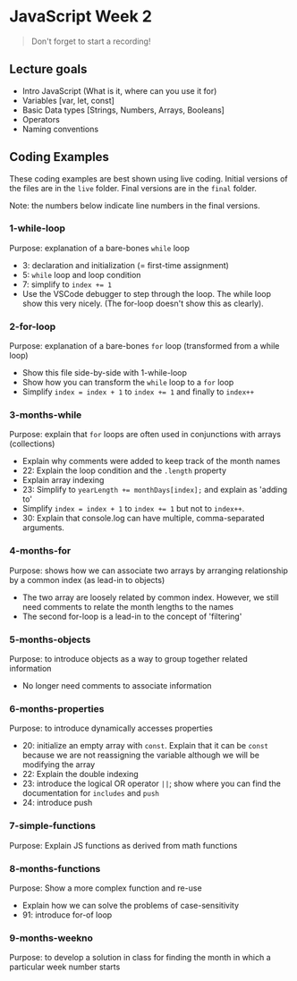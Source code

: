# JavaScript Week 2

> Don't forget to start a recording!

## Lecture goals

- Intro JavaScript (What is it, where can you use it for)
- Variables [var, let, const]
- Basic Data types [Strings, Numbers, Arrays, Booleans]
- Operators
- Naming conventions

## Coding Examples

These coding examples are best shown using live coding. Initial versions of the files
are in the `live` folder. Final versions are in the `final` folder.

Note: the numbers below indicate line numbers in the final versions.

### 1-while-loop

Purpose: explanation of a bare-bones `while` loop

- 3: declaration and initialization (= first-time assignment)
- 5: `while` loop and loop condition
- 7: simplify to `index += 1`
- Use the VSCode debugger to step through the loop. The while loop show this very nicely.
(The for-loop doesn't show this as clearly).

### 2-for-loop

Purpose: explanation of a bare-bones `for` loop (transformed from a while loop)

- Show this file side-by-side with 1-while-loop
- Show how you can transform the `while` loop to a `for` loop
- Simplify `index = index + 1` to `index += 1` and finally to `index++`

### 3-months-while

Purpose: explain that `for` loops are often used in conjunctions with arrays (collections)

- Explain why comments were added to keep track of the month names
- 22: Explain the loop condition and the `.length` property
- Explain array indexing
- 23: Simplify to `yearLength += monthDays[index];` and explain as 'adding to'
- Simplify `index = index + 1` to `index += 1` but not to `index++`.
- 30: Explain that console.log can have multiple, comma-separated arguments.

### 4-months-for

Purpose: shows how we can associate two arrays by arranging relationship by a common index (as lead-in to objects)

- The two array are loosely related by common index. However, we still need comments to relate the month lengths to the names
- The second for-loop is a lead-in to the concept of 'filtering'

### 5-months-objects

Purpose: to introduce objects as a way to group together related information

- No longer need comments to associate information

### 6-months-properties

Purpose: to introduce dynamically accesses properties

- 20: initialize an empty array with `const`. Explain that it can be `const` because
we are not reassigning the variable although we will be modifying the array
- 22: Explain the double indexing
- 23: introduce the logical OR operator `||`; show where you can find the documentation for `includes` and `push`
- 24: introduce push

### 7-simple-functions

Purpose: Explain JS functions as derived from math functions

### 8-months-functions

Purpose: Show a more complex function and re-use

- Explain how we can solve the problems of case-sensitivity
- 91: introduce for-of loop

### 9-months-weekno

Purpose: to develop a solution in class for finding the month in which a particular week number starts

